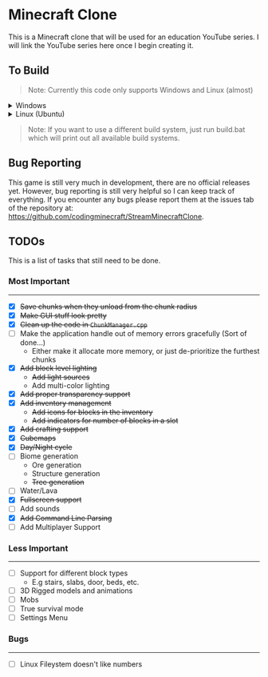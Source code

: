 # Minecraft Clone

This is a Minecraft clone that will be used for an education YouTube series. I will link the YouTube series here once I begin creating it.

## To Build

> Note: Currently this code only supports Windows and Linux (almost)

<details>
<summary>Windows</summary>

In order to build this, you must have git installed. Then you can create a new directory where you want to install this code and open a command prompt. Then run:

```batch
git clone --recursive https://github.com/codingminecraft/StreamMinecraftClone
cd StreamMinecraftClone
build.bat vs2019
```

This should create a Visual Studio solution file, and all you need to do is double click the solution file, then build and run the project within Visual Studio.
</details>

<details>
<summary>Linux (Ubuntu)</summary>
In order to build this, you must have git and a few other dependencies installed. You cun run the following commands to ensure you have all the dependencies:

```bash
# Get the dependencies for libcurl
sudo apt-get install libcurl4-gnutls-dev

# Get the dependencies for freetype
wget https://download.savannah.gnu.org/releases/freetype/freetype-2.10.4.tar.gz
tar xvfz freetype-2.10.4.tar.gz
cd freetype-2.10.4
./configure --prefix=/usr/local/freetype/2_10_4 --enable-freetype-config
make
make install
cd ..
rm -rf ./freetype-2.10.4
rm ./freetype-2.10.4.tar.gz

# Get dependencies for GLFW
sudo apt-get install xorg-dev

# Clone the repository and change into the directory
git clone --recursive https://github.com/codingminecraft/StreamMinecraftClone

# Compile and install GLFW
cd StreamMinecraftClone/Minecraft/vendor/GLFW
cmake .
make 
sudo make install
cd ../../../

# Finally build the project 
./build.sh gmake2
make Minecraft
```

If you ever need to rebuild the project simply run these two commands:
```bash
./build.sh gmake2
make Minecraft config=release
```

</details>

> Note: If you want to use a different build system, just run build.bat which will print out all available build systems.

## Bug Reporting

This game is still very much in development, there are no official releases yet. However, bug reporting is still very helpful so I can keep track of everything. If you encounter any bugs please report them at the issues tab of the repository at: https://github.com/codingminecraft/StreamMinecraftClone.

## TODOs

This is a list of tasks that still need to be done.

### Most Important
---

- [x] ~~Save chunks when they unload from the chunk radius~~
- [x] ~~Make GUI stuff look pretty~~
- [x] ~~Clean up the code in `ChunkManager.cpp`~~
- [ ] Make the application handle out of memory errors gracefully (Sort of done...)
    * Either make it allocate more memory, or just de-prioritize the furthest chunks
- [x] ~~Add block level lighting~~
    * ~~Add light sources~~
    * Add multi-color lighting
- [x] ~~Add proper transparency support~~
- [x] ~~Add inventory management~~
    * ~~Add icons for blocks in the inventory~~
    * ~~Add indicators for number of blocks in a slot~~
- [x] ~~Add crafting support~~
- [x] ~~Cubemaps~~
- [x] ~~Day/Night cycle~~
- [ ] Biome generation
    * Ore generation
    * Structure generation
    * ~~Tree generation~~
- [ ] Water/Lava
- [x] ~~Fullscreen support~~
- [ ] Add sounds
- [x] ~~Add Command Line Parsing~~
- [ ] Add Multiplayer Support

### Less Important
---

- [ ] Support for different block types
    * E.g stairs, slabs, door, beds, etc.
- [ ] 3D Rigged models and animations
- [ ] Mobs
- [ ] True survival mode
- [ ] Settings Menu

### Bugs
---

- [ ] Linux Fileystem doesn't like numbers
